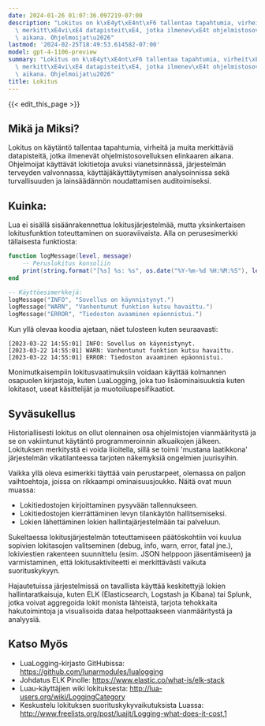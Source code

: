 ```yaml
---
date: 2024-01-26 01:07:36.097219-07:00
description: "Lokitus on k\xE4yt\xE4nt\xF6 tallentaa tapahtumia, virheit\xE4 ja muita\
  \ merkitt\xE4vi\xE4 datapisteit\xE4, jotka ilmenev\xE4t ohjelmistosovelluksen elinkaaren\
  \ aikana. Ohjelmoijat\u2026"
lastmod: '2024-02-25T18:49:53.614582-07:00'
model: gpt-4-1106-preview
summary: "Lokitus on k\xE4yt\xE4nt\xF6 tallentaa tapahtumia, virheit\xE4 ja muita\
  \ merkitt\xE4vi\xE4 datapisteit\xE4, jotka ilmenev\xE4t ohjelmistosovelluksen elinkaaren\
  \ aikana. Ohjelmoijat\u2026"
title: Lokitus
---
```


{{< edit_this_page >}}

## Mikä ja Miksi?

Lokitus on käytäntö tallentaa tapahtumia, virheitä ja muita merkittäviä datapisteitä, jotka ilmenevät ohjelmistosovelluksen elinkaaren aikana. Ohjelmoijat käyttävät lokitietoja avuksi vianetsinnässä, järjestelmän terveyden valvonnassa, käyttäjäkäyttäytymisen analysoinnissa sekä turvallisuuden ja lainsäädännön noudattamisen auditoimiseksi.

## Kuinka:

Lua ei sisällä sisäänrakennettua lokitusjärjestelmää, mutta yksinkertaisen lokitusfunktion toteuttaminen on suoraviivaista. Alla on perusesimerkki tällaisesta funktiosta:

```lua
function logMessage(level, message)
    -- Peruslokitus konsoliin
    print(string.format("[%s] %s: %s", os.date("%Y-%m-%d %H:%M:%S"), level, message))
end

-- Käyttöesimerkkejä:
logMessage("INFO", "Sovellus on käynnistynyt.")
logMessage("WARN", "Vanhentunut funktion kutsu havaittu.")
logMessage("ERROR", "Tiedoston avaaminen epäonnistui.")
```

Kun yllä olevaa koodia ajetaan, näet tulosteen kuten seuraavasti:
```
[2023-03-22 14:55:01] INFO: Sovellus on käynnistynyt.
[2023-03-22 14:55:01] WARN: Vanhentunut funktion kutsu havaittu.
[2023-03-22 14:55:01] ERROR: Tiedoston avaaminen epäonnistui.
```

Monimutkaisempiin lokitusvaatimuksiin voidaan käyttää kolmannen osapuolen kirjastoja, kuten LuaLogging, joka tuo lisäominaisuuksia kuten lokitasot, useat käsittelijät ja muotoiluspesifikaatiot.

## Syväsukellus

Historiallisesti lokitus on ollut olennainen osa ohjelmistojen vianmääritystä ja se on vakiintunut käytäntö programmeroinnin alkuaikojen jälkeen. Lokituksen merkitystä ei voida liioitella, sillä se toimii 'mustana laatikkona' järjestelmän vikatilanteessa tarjoten näkemyksiä ongelmien juurisyihin.

Vaikka yllä oleva esimerkki täyttää vain perustarpeet, olemassa on paljon vaihtoehtoja, joissa on rikkaampi ominaisuusjoukko. Näitä ovat muun muassa:

- Lokitiedostojen kirjoittaminen pysyvään tallennukseen.
- Lokitiedostojen kierrättäminen levyn tilankäytön hallitsemiseksi.
- Lokien lähettäminen lokien hallintajärjestelmään tai palveluun.

Sukeltaessa lokitusjärjestelmän toteuttamiseen päätöskohtiin voi kuulua sopivien lokitasojen valitseminen (debug, info, warn, error, fatal jne.), lokiviestien rakenteen suunnittelu (esim. JSON helppoon jäsentämiseen) ja varmistaminen, että lokitusaktiviteetti ei merkittävästi vaikuta suorituskykyyn.

Hajautetuissa järjestelmissä on tavallista käyttää keskitettyjä lokien hallintaratkaisuja, kuten ELK (Elasticsearch, Logstash ja Kibana) tai Splunk, jotka voivat aggregoida lokit monista lähteistä, tarjota tehokkaita hakutoimintoja ja visualisoida dataa helpottaakseen vianmääritystä ja analyysiä.

## Katso Myös

- LuaLogging-kirjasto GitHubissa: https://github.com/lunarmodules/lualogging
- Johdatus ELK Pinolle: https://www.elastic.co/what-is/elk-stack
- Luau-käyttäjien wiki lokituksesta: http://lua-users.org/wiki/LoggingCategory
- Keskustelu lokituksen suorituskykyvaikutuksista Luassa: http://www.freelists.org/post/luajit/Logging-what-does-it-cost,1
